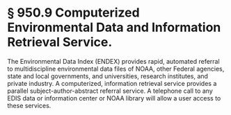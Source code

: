 # § 950.9   Computerized Environmental Data and Information Retrieval Service.

The Environmental Data Index (ENDEX) provides rapid, automated referral to multidiscipline environmental data files of NOAA, other Federal agencies, state and local governments, and universities, research institutes, and private industry. A computerized, information retrieval service provides a parallel subject-author-abstract referral service. A telephone call to any EDIS data or information center or NOAA library will allow a user access to these services. 







